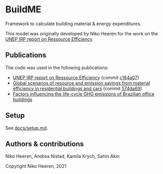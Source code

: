 # BuildME

Framework to calculate building material & energy expenditures.

This model was originally developed by Niko Heeren for the work on the [UNEP IRP report on Ressource Efficiency](https://doi.org/10.5281/zenodo.3542680).

## Publications

The code was used in the following publications: 

- [UNEP IRP report on Ressource Efficiency](https://www.unenvironment.org/resources/report/resource-efficiency-and-climate-change-material-efficiency-strategies-low-carbon) (commit [c164a07](https://github.com/nheeren/BuildME/commit/c164a0708ceef1aac632a22e585d0edb398e6bc6))
- [Global scenarios of resource and emission savings from material efficiency in residential buildings and cars](https://doi.org/10.1038/s41467-021-25300-4) (commit [574da69](https://github.com/nheeren/BuildME/commit/574da69aac3724f31c841ffb040f090ed8d036d4))
- [Factors influencing the life-cycle GHG emissions of Brazilian office buildings](https://doi.org/10.5334/bc.136)

## Setup

See  [docs/setup.md](docs/setup.md).

## Authors & contributions

Niko Heeren, Andrea Nistad, Kamila Krych, Sahin Akin



Copyright Niko Heeren, 2021
